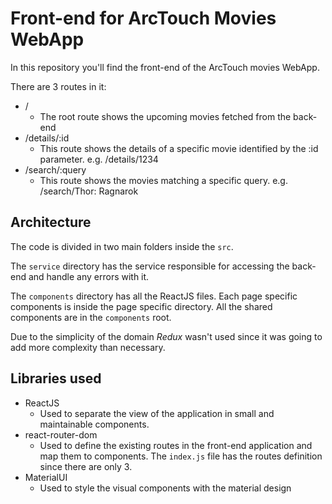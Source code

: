 # Front-end for ArcTouch Movies WebApp

In this repository you'll find the front-end of the ArcTouch movies WebApp.

There are 3 routes in it:

- /
    - The root route shows the upcoming movies fetched from the back-end
- /details/:id
    - This route shows the details of a specific movie identified by the :id parameter. e.g. /details/1234
- /search/:query
    - This route shows the movies matching a specific query. e.g. /search/Thor: Ragnarok
    
## Architecture

The code is divided in two main folders inside the `src`.

The `service` directory has the service responsible for accessing the back-end and handle any errors with it.

The `components` directory has all the ReactJS files. Each page specific components is inside the page specific directory.
All the shared components are in the `components` root.

Due to the simplicity of the domain *Redux* wasn't used since it was going to add more complexity than necessary.

## Libraries used

- ReactJS
    - Used to separate the view of the application in small and maintainable components.
- react-router-dom
    - Used to define the existing routes in the front-end application and map them to components. The `index.js` file has the routes definition since there are only 3.
- MaterialUI
    - Used to style the visual components with the material design 
